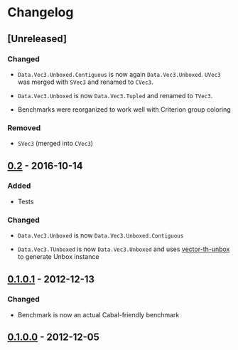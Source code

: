 # Changelog

## [Unreleased]

### Changed

- `Data.Vec3.Unboxed.Contiguous` is now again `Data.Vec3.Unboxed`.
  `UVec3` was merged with `SVec3` and renamed to `CVec3`.

- `Data.Vec3.Unboxed` is now `Data.Vec3.Tupled` and renamed to
  `TVec3`.

- Benchmarks were reorganized to work well with Criterion group
  coloring

### Removed

- `SVec3` (merged into `CVec3`)

## [0.2] - 2016-10-14

### Added

- Tests

### Changed

- `Data.Vec3.Unboxed` is now `Data.Vec3.Unboxed.Contiguous`

- `Data.Vec3.TUnboxed` is now `Data.Vec3.Unboxed` and uses
  [vector-th-unbox][] to generate Unbox instance

## [0.1.0.1] - 2012-12-13

### Changed

- Benchmark is now an actual Cabal-friendly benchmark

## [0.1.0.0] - 2012-12-05

[0.2]:     https://github.com/dzhus/static-text/compare/0.1.0.1...0.2
[0.1.0.1]: https://github.com/dzhus/static-text/compare/0.1.0.0...0.1.0.1
[0.1.0.0]: https://github.com/dzhus/static-text/tree/0.1.0.0

[vector-th-unbox]: https://hackage.haskell.org/package/vector-th-unbox
